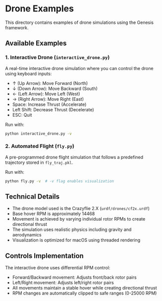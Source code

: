 # Drone Examples

This directory contains examples of drone simulations using the Genesis framework.

## Available Examples

### 1. Interactive Drone (`interactive_drone.py`)
A real-time interactive drone simulation where you can control the drone using keyboard inputs:
- ↑ (Up Arrow): Move Forward (North)
- ↓ (Down Arrow): Move Backward (South)
- ← (Left Arrow): Move Left (West)
- → (Right Arrow): Move Right (East)
- Space: Increase Thrust (Accelerate)
- Left Shift: Decrease Thrust (Decelerate)
- ESC: Quit

Run with:
```bash
python interactive_drone.py -v
```

### 2. Automated Flight (`fly.py`)
A pre-programmed drone flight simulation that follows a predefined trajectory stored in `fly_traj.pkl`.

Run with:
```bash
python fly.py -v  # -v flag enables visualization
```

## Technical Details

- The drone model used is the Crazyflie 2.X (`urdf/drones/cf2x.urdf`)
- Base hover RPM is approximately 14468
- Movement is achieved by varying individual rotor RPMs to create directional thrust
- The simulation uses realistic physics including gravity and aerodynamics
- Visualization is optimized for macOS using threaded rendering

## Controls Implementation

The interactive drone uses differential RPM control:
- Forward/Backward movement: Adjusts front/back rotor pairs
- Left/Right movement: Adjusts left/right rotor pairs
- All movements maintain a stable hover while creating directional thrust
- RPM changes are automatically clipped to safe ranges (0-25000 RPM)